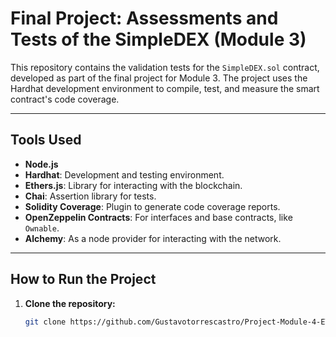 # Final Project: Assessments and Tests of the SimpleDEX (Module 3)

This repository contains the validation tests for the `SimpleDEX.sol` contract, developed as part of the final project for Module 3. The project uses the Hardhat development environment to compile, test, and measure the smart contract's code coverage.

---

## Tools Used

- **Node.js**
- **Hardhat**: Development and testing environment.
- **Ethers.js**: Library for interacting with the blockchain.
- **Chai**: Assertion library for tests.
- **Solidity Coverage**: Plugin to generate code coverage reports.
- **OpenZeppelin Contracts**: For interfaces and base contracts, like `Ownable`.
- **Alchemy**: As a node provider for interacting with the network.

---

## How to Run the Project

1. **Clone the repository:**
   ```bash
   git clone https://github.com/Gustavotorrescastro/Project-Module-4-ETHKIPU

